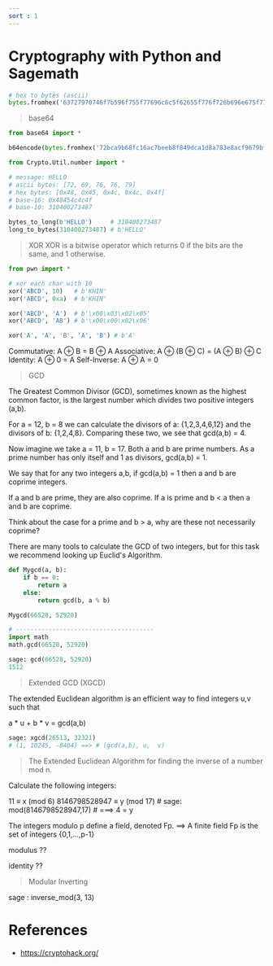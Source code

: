 ```yaml
---
sort : 1 
---
```


# Cryptography with Python and Sagemath  

```python
# hex to bytes (ascii)
bytes.fromhex('63727970746f7b596f755f77696c6c5f62655f776f726b696e675f776974685f6865785f737472696e67735f615f6c6f747d') # crypto{You_will_be_working_with_hex_strings_a_lot}
```









> base64
```python
from base64 import *

b64encode(bytes.fromhex('72bca9b68fc16ac7beeb8f849dca1d8a783e8acf9679bf9269f7bf')) # b'crypto/Base+64+Encoding+is+Web+Safe/'
```








```python
from Crypto.Util.number import *

# message: HELLO
# ascii bytes: [72, 69, 76, 76, 79]
# hex bytes: [0x48, 0x45, 0x4c, 0x4c, 0x4f]
# base-16: 0x48454c4c4f
# base-10: 310400273487 

bytes_to_long(b'HELLO') 	# 310400273487
long_to_bytes(310400273487) # b'HELLO' 
```









> XOR 
XOR is a bitwise operator which returns 0 if the bits are the same, and 1 otherwise. 
```python
from pwn import *

# xor each char with 10 
xor('ABCD', 10)   # b'KHIN'
xor('ABCD', 0xa)  # b'KHIN'

xor('ABCD', 'A')  # b'\x00\x03\x02\x05'
xor('ABCD', 'AB') # b'\x00\x00\x02\x06'

xor('A', 'A', 'B', 'A', 'B') # b'A'
```


Commutative: A ⊕ B = B ⊕ A
Associative: A ⊕ (B ⊕ C) = (A ⊕ B) ⊕ C
Identity: A ⊕ 0 = A
Self-Inverse: A ⊕ A = 0 















> GCD

The Greatest Common Divisor (GCD), sometimes known as the highest common factor, is the largest number which divides two positive integers (a,b).

For a = 12, b = 8 we can calculate the divisors of a: {1,2,3,4,6,12} and the divisors of b: {1,2,4,8}. Comparing these two, we see that gcd(a,b) = 4.

Now imagine we take a = 11, b = 17. Both a and b are prime numbers. As a prime number has only itself and 1 as divisors, gcd(a,b) = 1.

We say that for any two integers a,b, if gcd(a,b) = 1 then a and b are coprime integers.

If a and b are prime, they are also coprime. If a is prime and b < a then a and b are coprime.

Think about the case for a prime and b > a, why are these not necessarily coprime?

There are many tools to calculate the GCD of two integers, but for this task we recommend looking up Euclid's Algorithm.

```python
def Mygcd(a, b):
    if b == 0:
        return a
    else:
        return gcd(b, a % b)

Mygcd(66528, 52920)

# --------------------------------------
import math
math.gcd(66528, 52920)
```

```python
sage: gcd(66528, 52920)
1512 
```






> Extended GCD (XGCD)

The extended Euclidean algorithm is an efficient way to find integers u,v such that

a * u + b * v = gcd(a,b)

```python
sage: xgcd(26513, 32321)
# (1, 10245, -8404) ==> # (gcd(a,b), u,  v)
```








> The Extended Euclidean Algorithm for finding the inverse of a number mod n.














> 


Calculate the following integers:

11 ≡ x (mod 6)
8146798528947 ≡ y (mod 17) 		# sage: mod(8146798528947,17) # ===> 4 = y 



 
The integers modulo p define a field, denoted Fp.  ==> A finite field Fp is the set of integers {0,1,...,p-1}


modulus ?? 

identity ?? 






> Modular Inverting

sage :          inverse_mod(3, 13)



# References
* https://cryptohack.org/











